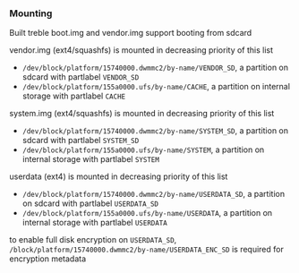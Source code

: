 ### Mounting

Built treble boot.img and vendor.img support booting from sdcard

vendor.img (ext4/squashfs) is mounted in decreasing priority of this list
- `/dev/block/platform/15740000.dwmmc2/by-name/VENDOR_SD`, a partition on sdcard with partlabel `VENDOR_SD`
- `/dev/block/platform/155a0000.ufs/by-name/CACHE`, a partition on internal storage with partlabel `CACHE`

system.img (ext4/squashfs) is mounted in decreasing priority of this list
- `/dev/block/platform/15740000.dwmmc2/by-name/SYSTEM_SD`, a partition on sdcard with partlabel `SYSTEM_SD`
- `/dev/block/platform/155a0000.ufs/by-name/SYSTEM`, a partition on internal storage with partlabel `SYSTEM`

userdata (ext4) is mounted in decreasing priority of this list
- `/dev/block/platform/15740000.dwmmc2/by-name/USERDATA_SD`, a partition on sdcard with partlabel `USERDATA_SD`
- `/dev/block/platform/155a0000.ufs/by-name/USERDATA`, a partition on internal storage with partlabel `USERDATA`

to enable full disk encryption on `USERDATA_SD`, `/block/platform/15740000.dwmmc2/by-name/USERDATA_ENC_SD` is required for encryption metadata
